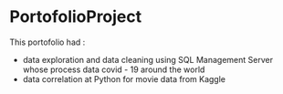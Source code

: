# PortofolioProject

This portofolio had :
- data exploration and data cleaning using SQL Management Server whose process data covid - 19 around the world
- data correlation at Python for movie data from Kaggle
